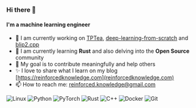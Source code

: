 ### Hi there 👋

#### I'm a machine learning engineer

- 🔭 I am currently working on [TPTea](https://github.com/ReinforcedKnowledge/TPTea), [deep-learning-from-scratch](https://github.com/ReinforcedKnowledge/deep-learning-from-scratch) and [blip2.cpp](https://github.com/ReinforcedKnowledge/blip2.cpp)
- 🌱 I am currently learning **Rust** and also delving into the **Open Source** community
- 🎯 My goal is to contribute meaningfully and help others
- ✨ I love to share what I learn on my blog [https://reinforcedknowledge.com](reinforcedknowledge.com)
- 📫 How to reach me: reinforced.knowledge@gmail.com

![Linux](https://img.shields.io/badge/Linux-%23212024?style=for-the-badge&logo=linux)
![Python](https://img.shields.io/badge/Python-%23e7e7e7?style=for-the-badge&logo=python)
![PyTorch](https://img.shields.io/badge/Pytorch-%23effe01?style=for-the-badge&logo=pytorch)
![Rust](https://img.shields.io/badge/Rust-%23de2e70?style=for-the-badge&logo=rust)
![C++](https://img.shields.io/badge/C%2B%2B-%23a2fffe?style=for-the-badge&logo=cplusplus)
![Docker](https://img.shields.io/badge/Docker-%23450b52?style=for-the-badge&logo=docker)
![Git](https://img.shields.io/badge/Git-%23d1e7e8?style=for-the-badge&logo=git)
